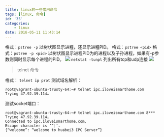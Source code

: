```yaml
---
title: linux的一些常用命令
tags: [linux, 命令]
id: '35'
categories:
    - linux
date: 2018-05-11 11:43:14
---
```


格式：`pstree -p` 以树状图显示进程，还显示进程PID。 格式：`pstree <pid>` 格式：`pstree -p <pid>` 以树状图显示进程PID为的进程以及子孙进程，如果有-p参数则同时显示每个进程的PID。 ![](/wp-content/uploads/2018/05/20180511112155_32168.png) `netstat -tunpl` 列出所有tcp和udp连接 ![](/wp-content/uploads/2018/05/20180511113613_30081.png)

> telnet 命令

格式： `telnet ip prot` 测试域名解析：

```
root@vagrant-ubuntu-trusty-64:~# telnet ipc.iloveismarthome.com
Trying 47.92.39.114…
```

测试socket端口：

```
root@vagrant-ubuntu-trusty-64:~# telnet ipc.iloveismarthome.com 8***
Trying 47.92.39.114…
Connected to ipc.iloveismarthome.com.
Escape character is ‘^]’.
{“welcome”: “welcome to huabei3 IPC Server”}
```